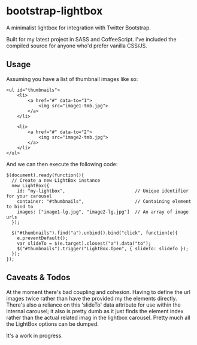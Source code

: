 bootstrap-lightbox
==================

A minimalist lightbox for integration with Twitter Bootstrap.

Built for my latest project in SASS and CoffeeScript. I've included the compiled source for anyone who'd prefer vanilla CSS/JS.

## Usage

Assuming you have a list of thumbnail images like so:

	<ul id="thumbnails">
		<li>
			<a href="#" data-to="1">
				<img src="image1-tmb.jpg">
			</a>
		</li>

		<li>
			<a href="#" data-to="2">
				<img src="image2-tmb.jpg">
			</a>
		</li>
	</ul>

And we can then execute the following code:

	$(document).ready(function(){
	  // Create a new LightBox instance
	  new LightBox({
	    id: "my-lightbox",							// Unique identifier for your carousel
	    container: "#thumbnails",					// Containing element to bind to
	    images: ["image1-lg.jpg", "image2-lg.jpg"]	// An array of image urls
	  });

	  $("#thumbnails").find("a").unbind().bind("click", function(e){
	    e.preventDefault();
	    var slideTo = $(e.target).closest("a").data("to");
	    $("#thumbnails").trigger("LightBox.Open", { slideTo: slideTo });
	  });
	});

## Caveats & Todos

At the moment there's bad coupling and cohesion. Having to define the url images twice rather than have the provided my the elements directly. There's also a reliance on this 'slideTo' data attribute for use within the internal carousel; it also is pretty dumb as it just finds the element index rather than the actual related imag in the lightbox carousel. Pretty much all the LightBox options can be dumped.

It's a work in progress.